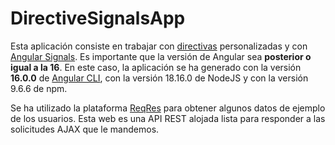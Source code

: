# DirectiveSignalsApp

Esta aplicación consiste en trabajar con [directivas](https://angular.io/guide/built-in-directives) personalizadas y con [Angular Signals](https://angular.io/guide/signals). Es importante que la versión de Angular sea **posterior o igual a la 16**. En este caso, la aplicación se ha generado con la versión **16.0.0** de [Angular CLI](https://github.com/angular/angular-cli), con la versión 18.16.0 de NodeJS y con la versión 9.6.6 de npm.

Se ha utilizado la plataforma [ReqRes](https://reqres.in) para obtener algunos datos de ejemplo de los usuarios. Esta web es una API REST alojada lista para responder a las solicitudes AJAX que le mandemos.